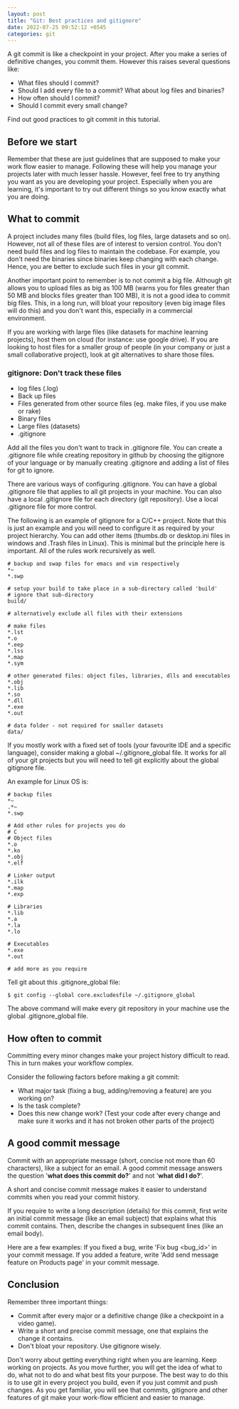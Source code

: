 ```yaml
---
layout: post
title: "Git: Best practices and gitignore"
date: 2022-07-25 09:52:12 +0545
categories: git
---
```


A git commit is like a checkpoint in your project. After you make a series of definitive changes, you commit them. However this raises several questions like:

- What files should I commit?
- Should I add every file to a commit? What about log files and binaries?
- How often should I commit?
- Should I commit every small change?

Find out good practices to git commit in this tutorial.

## Before we start

Remember that these are just guidelines that are supposed to make your work flow easier to manage. Following these will help you manage your projects later with much lesser hassle. However, feel free to try anything you want as you are developing your project. Especially when you are learning, it's important to try out different things so you know exactly what you are doing.

## What to commit

A project includes many files (build files, log files, large datasets and so on). However, not all of these files are of interest to version control. You don't need build files and log files to maintain the codebase. For example, you don't need the binaries since binaries keep changing with each change. Hence, you are better to exclude such files in your git commit.

Another important point to remember is to not commit a big file. Although git allows you to upload files as big as 100 MB (warns you for files greater than 50 MB and blocks files greater than 100 MB), it is not a good idea to commit big files. This, in a long run, will bloat your repository (even big image files will do this) and you don't want this, especially in a commercial environment.

If you are working with large files (like datasets for machine learning projects), host them on cloud (for instance: use google drive). If you are looking to host files for a smaller group of people (in your company or just a small collaborative project), look at git alternatives to share those files.

### gitignore: Don't track these files

- log files (.log)
- Back up files
- Files generated from other source files (eg. make files, if you use make or rake)
- Binary files
- Large files (datasets)
- .gitignore

Add all the files you don't want to track in .gitignore file. You can create a .gitignore file while creating repository in github by choosing the gitignore of your language or by manually creating .gitignore and adding a list of files for git to ignore.

There are various ways of configuring .gitignore. You can have a global .gitignore file that applies to all git projects in your machine. You can also have a local .gitignore file for each directory (git repository). Use a local .gitignore file for more control.

The following is an example of gitignore for a C/C++ project. Note that this is just an example and you will need to configure it as required by your project hierarchy. You can add other items (thumbs.db or desktop.ini files in windows and .Trash files in Linux). This is minimal but the principle here is important. All of the rules work recursively as well.

```
# backup and swap files for emacs and vim respectively
*~
*.swp

# setup your build to take place in a sub-directory called 'build'
# ignore that sub-directory
build/

# alternatively exclude all files with their extensions

# make files
*.lst
*.o
*.eep
*.lss
*.map
*.sym

# other generated files: object files, libraries, dlls and executables
*.obj
*.lib
*.so
*.dll
*.exe
*.out

# data folder - not required for smaller datasets
data/
```

If you mostly work with a fixed set of tools (your favourite IDE and a specific language), consider making a global ~/.gitignore_global file. It works for all of your git projects but you will need to tell git explicitly about the global gitignore file.

An example for Linux OS is:

```
# backup files
*~
.*~
*.swp

# Add other rules for projects you do
# C
# Object files
*.o
*.ko
*.obj
*.elf

# Linker output
*.ilk
*.map
*.exp

# Libraries
*.lib
*.a
*.la
*.lo

# Executables
*.exe
*.out

# add more as you require
```

Tell git about this .gitignore_global file:

```
$ git config --global core.excludesfile ~/.gitignore_global
```

The above command will make every git repository in your machine use the global .gitignore_global file.

## How often to commit

Committing every minor changes make your project history difficult to read. This in turn makes your workflow complex.

Consider the following factors before making a git commit:

- What major task (fixing a bug, adding/removing a feature) are you working on?
- Is the task complete?
- Does this new change work? (Test your code after every change and make sure it works and it has not broken other parts of the project)

## A good commit message

Commit with an appropriate message (short, concise not more than 60 characters), like a subject for an email.  A good commit message answers the question '**what does this commit do?**' and not '**what did I do?**'.

A short and concise commit message makes it easier to understand commits when you read your commit history.

If you require to write a long description (details) for this commit, first write an initial commit message (like an email subject) that explains what this commit contains. Then, describe the changes in subsequent lines (like an email body).

Here are a few examples: If you fixed a bug, write 'Fix bug <bug_id>' in your commit message. If you added a feature, write 'Add send message feature on Products page' in your commit message.

## Conclusion

Remember three important things:

- Commit after every major or a definitive change (like a checkpoint in a video game).
- Write a short and precise commit message, one that explains the change it contains.
- Don't bloat your repository. Use gitignore wisely.

Don't worry about getting everything right when you are learning. Keep working on projects. As you move further, you will get the idea of what to do, what not to do and what best fits your purpose. The best way to do this is to use git in every project you build, even if you just commit and push changes. As you get familiar, you will see that commits, gitignore and other features of git make your work-flow efficient and easier to manage.
